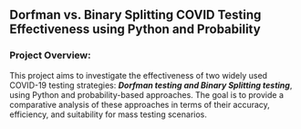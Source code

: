 ## Dorfman vs. Binary Splitting COVID Testing Effectiveness using Python and Probability
### Project Overview:
This project aims to investigate the effectiveness of two widely used COVID-19 testing strategies: 
**_Dorfman testing and Binary Splitting testing_**, using Python and probability-based approaches. 
The goal is to provide a comparative analysis of these approaches in terms of their accuracy, efficiency, and suitability for mass testing scenarios.
